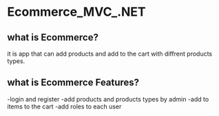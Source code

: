 # Ecommerce_MVC_.NET
## what is Ecommerce?
it is app that can add products and add to the cart with diffrent products types.
## what is Ecommerce Features?
-login and register
-add products and products types by admin
-add to items to the cart
-add roles to each user
